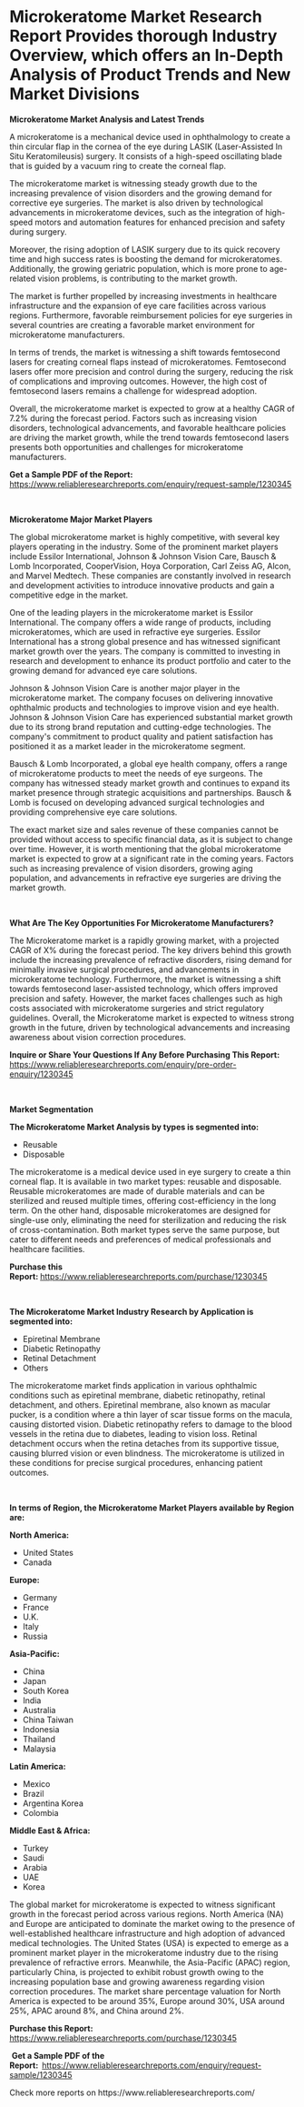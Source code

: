 <p><h1>Microkeratome Market Research Report Provides thorough Industry Overview, which offers an In-Depth Analysis of Product Trends and New Market Divisions</h1></p><p><strong>Microkeratome Market Analysis and Latest Trends</strong></p>
<p><p>A microkeratome is a mechanical device used in ophthalmology to create a thin circular flap in the cornea of the eye during LASIK (Laser-Assisted In Situ Keratomileusis) surgery. It consists of a high-speed oscillating blade that is guided by a vacuum ring to create the corneal flap.</p><p>The microkeratome market is witnessing steady growth due to the increasing prevalence of vision disorders and the growing demand for corrective eye surgeries. The market is also driven by technological advancements in microkeratome devices, such as the integration of high-speed motors and automation features for enhanced precision and safety during surgery.</p><p>Moreover, the rising adoption of LASIK surgery due to its quick recovery time and high success rates is boosting the demand for microkeratomes. Additionally, the growing geriatric population, which is more prone to age-related vision problems, is contributing to the market growth.</p><p>The market is further propelled by increasing investments in healthcare infrastructure and the expansion of eye care facilities across various regions. Furthermore, favorable reimbursement policies for eye surgeries in several countries are creating a favorable market environment for microkeratome manufacturers.</p><p>In terms of trends, the market is witnessing a shift towards femtosecond lasers for creating corneal flaps instead of microkeratomes. Femtosecond lasers offer more precision and control during the surgery, reducing the risk of complications and improving outcomes. However, the high cost of femtosecond lasers remains a challenge for widespread adoption.</p><p>Overall, the microkeratome market is expected to grow at a healthy CAGR of 7.2% during the forecast period. Factors such as increasing vision disorders, technological advancements, and favorable healthcare policies are driving the market growth, while the trend towards femtosecond lasers presents both opportunities and challenges for microkeratome manufacturers.</p></p>
<p><strong>Get a Sample PDF of the Report:&nbsp;</strong> <a href="https://www.reliableresearchreports.com/enquiry/request-sample/1230345">https://www.reliableresearchreports.com/enquiry/request-sample/1230345</a></p>
<p>&nbsp;</p>
<p><strong>Microkeratome Major Market Players</strong></p>
<p><p>The global microkeratome market is highly competitive, with several key players operating in the industry. Some of the prominent market players include Essilor International, Johnson & Johnson Vision Care, Bausch & Lomb Incorporated, CooperVision, Hoya Corporation, Carl Zeiss AG, Alcon, and Marvel Medtech. These companies are constantly involved in research and development activities to introduce innovative products and gain a competitive edge in the market.</p><p>One of the leading players in the microkeratome market is Essilor International. The company offers a wide range of products, including microkeratomes, which are used in refractive eye surgeries. Essilor International has a strong global presence and has witnessed significant market growth over the years. The company is committed to investing in research and development to enhance its product portfolio and cater to the growing demand for advanced eye care solutions.</p><p>Johnson & Johnson Vision Care is another major player in the microkeratome market. The company focuses on delivering innovative ophthalmic products and technologies to improve vision and eye health. Johnson & Johnson Vision Care has experienced substantial market growth due to its strong brand reputation and cutting-edge technologies. The company's commitment to product quality and patient satisfaction has positioned it as a market leader in the microkeratome segment.</p><p>Bausch & Lomb Incorporated, a global eye health company, offers a range of microkeratome products to meet the needs of eye surgeons. The company has witnessed steady market growth and continues to expand its market presence through strategic acquisitions and partnerships. Bausch & Lomb is focused on developing advanced surgical technologies and providing comprehensive eye care solutions.</p><p>The exact market size and sales revenue of these companies cannot be provided without access to specific financial data, as it is subject to change over time. However, it is worth mentioning that the global microkeratome market is expected to grow at a significant rate in the coming years. Factors such as increasing prevalence of vision disorders, growing aging population, and advancements in refractive eye surgeries are driving the market growth.</p></p>
<p>&nbsp;</p>
<p><strong>What Are The Key Opportunities For Microkeratome Manufacturers?</strong></p>
<p><p>The Microkeratome market is a rapidly growing market, with a projected CAGR of X% during the forecast period. The key drivers behind this growth include the increasing prevalence of refractive disorders, rising demand for minimally invasive surgical procedures, and advancements in microkeratome technology. Furthermore, the market is witnessing a shift towards femtosecond laser-assisted technology, which offers improved precision and safety. However, the market faces challenges such as high costs associated with microkeratome surgeries and strict regulatory guidelines. Overall, the Microkeratome market is expected to witness strong growth in the future, driven by technological advancements and increasing awareness about vision correction procedures.</p></p>
<p><strong>Inquire or Share Your Questions If Any Before Purchasing This Report:</strong> <a href="https://www.reliableresearchreports.com/enquiry/pre-order-enquiry/1230345">https://www.reliableresearchreports.com/enquiry/pre-order-enquiry/1230345</a></p>
<p>&nbsp;</p>
<p><strong>Market Segmentation</strong></p>
<p><strong>The Microkeratome Market Analysis by types is segmented into:</strong></p>
<p><ul><li>Reusable</li><li>Disposable</li></ul></p>
<p><p>The microkeratome is a medical device used in eye surgery to create a thin corneal flap. It is available in two market types: reusable and disposable. Reusable microkeratomes are made of durable materials and can be sterilized and reused multiple times, offering cost-efficiency in the long term. On the other hand, disposable microkeratomes are designed for single-use only, eliminating the need for sterilization and reducing the risk of cross-contamination. Both market types serve the same purpose, but cater to different needs and preferences of medical professionals and healthcare facilities.</p></p>
<p><strong>Purchase this Report:&nbsp;</strong><a href="https://www.reliableresearchreports.com/purchase/1230345">https://www.reliableresearchreports.com/purchase/1230345</a></p>
<p>&nbsp;</p>
<p><strong>The Microkeratome Market Industry Research by Application is segmented into:</strong></p>
<p><ul><li>Epiretinal Membrane</li><li>Diabetic Retinopathy</li><li>Retinal Detachment</li><li>Others</li></ul></p>
<p><p>The microkeratome market finds application in various ophthalmic conditions such as epiretinal membrane, diabetic retinopathy, retinal detachment, and others. Epiretinal membrane, also known as macular pucker, is a condition where a thin layer of scar tissue forms on the macula, causing distorted vision. Diabetic retinopathy refers to damage to the blood vessels in the retina due to diabetes, leading to vision loss. Retinal detachment occurs when the retina detaches from its supportive tissue, causing blurred vision or even blindness. The microkeratome is utilized in these conditions for precise surgical procedures, enhancing patient outcomes.</p></p>
<p>&nbsp;</p>
<p><strong>In terms of Region, the Microkeratome Market Players available by Region are:</strong></p>
<p>
    <p> <strong> North America: </strong>
        <ul>
            <li>United States</li>
            <li>Canada</li>
        </ul>
        </p> 
    <p> <strong> Europe: </strong>
        <ul>
            <li>Germany</li>
            <li>France</li>
            <li>U.K.</li>
            <li>Italy</li>
            <li>Russia</li>
        </ul>
        </p> 
    <p> <strong> Asia-Pacific: </strong>
        <ul>
            <li>China</li>
            <li>Japan</li>
            <li>South Korea</li>
            <li>India</li>
            <li>Australia</li>
            <li>China Taiwan</li>
            <li>Indonesia</li>
            <li>Thailand</li>
            <li>Malaysia</li>
        </ul>
        </p> 
    <p> <strong> Latin America: </strong>
        <ul>
            <li>Mexico</li>
            <li>Brazil</li>
            <li>Argentina Korea</li>
            <li>Colombia</li>
        </ul>
        </p> 
    <p> <strong> Middle East & Africa: </strong>
        <ul>
            <li>Turkey</li>
            <li>Saudi</li>
            <li>Arabia</li>
            <li>UAE</li>
            <li>Korea</li>
        </ul>
    </p>
    </p>
<p><p>The global market for microkeratome is expected to witness significant growth in the forecast period across various regions. North America (NA) and Europe are anticipated to dominate the market owing to the presence of well-established healthcare infrastructure and high adoption of advanced medical technologies. The United States (USA) is expected to emerge as a prominent market player in the microkeratome industry due to the rising prevalence of refractive errors. Meanwhile, the Asia-Pacific (APAC) region, particularly China, is projected to exhibit robust growth owing to the increasing population base and growing awareness regarding vision correction procedures. The market share percentage valuation for North America is expected to be around 35%, Europe around 30%, USA around 25%, APAC around 8%, and China around 2%.</p></p>
<p><strong>Purchase this Report: </strong><a href="https://www.reliableresearchreports.com/purchase/1230345">https://www.reliableresearchreports.com/purchase/1230345</a></p>
<p>&nbsp;<strong>Get a Sample PDF of the Report:&nbsp;&nbsp;</strong><a href="https://www.reliableresearchreports.com/enquiry/request-sample/1230345">https://www.reliableresearchreports.com/enquiry/request-sample/1230345</a></p>
<p><strong></strong></p>
<p>Check more reports on https://www.reliableresearchreports.com/</p>